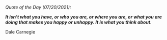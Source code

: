 *Quote of the Day (07/20/2021):*

_**It isn't what you have, or who you are, or where you are, or what you are doing that makes you happy or unhappy. It is what you think about.**_

Dale Carnegie